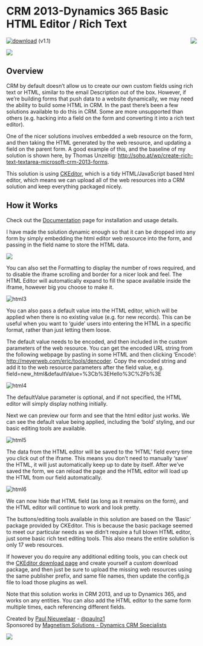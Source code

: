 # CRM 2013-Dynamics 365 Basic HTML Editor / Rich Text
[![download](https://user-images.githubusercontent.com/14048382/27844360-c7ea9670-6174-11e7-8658-80d356c1ba8f.png)](https://github.com/PaulNieuwelaar/htmleditor/releases/download/v1.1/HTMLEditor_1_1_0_0.zip) (v1.1) [<img align="right" src="https://user-images.githubusercontent.com/14048382/29433676-4eb13ea6-83f4-11e7-8c07-eca514b1b197.png"/>](https://github.com/PaulNieuwelaar/htmleditor/wiki/Documentation)

![](https://user-images.githubusercontent.com/14048382/29442838-47f93e36-8428-11e7-8496-e46ea8c678ff.png)

## Overview
CRM by default doesn’t allow us to create our own custom fields using rich text or HTML, similar to the email Description out of the box. However, if we’re building forms that push data to a website dynamically, we may need the ability to build some HTML in CRM. In the past there’s been a few solutions available to do this in CRM. Some are more unsupported than others (e.g. hacking into a field on the form and converting it into a rich text editor).

One of the nicer solutions involves embedded a web resource on the form, and then taking the HTML generated by the web resource, and updating a field on the parent form. A good example of this, and the baseline of my solution is shown here, by Thomas Unzeitig: http://soho.at/wp/create-rich-text-textarea-microsoft-crm-2013-forms.

This solution is using [CKEditor](http://ckeditor.com/), which is a tidy HTML/JavaScript based html editor, which means we can upload all of the web resources into a CRM solution and keep everything packaged nicely.

## How it Works
Check out the [Documentation](https://github.com/PaulNieuwelaar/htmleditor/wiki/Documentation) page for installation and usage details.

I have made the solution dynamic enough so that it can be dropped into any form by simply embedding the html editor web resource into the form, and passing in the field name to store the HTML data.

![](https://user-images.githubusercontent.com/14048382/29442839-48027eb0-8428-11e7-9516-224762df4d24.png)

You can also set the Formatting to display the number of rows required, and to disable the iframe scrolling and border for a nicer look and feel. The HTML Editor will automatically expand to fill the space available inside the iframe, however big you choose to make it.

![html3](https://user-images.githubusercontent.com/14048382/29442837-47e0bb72-8428-11e7-8d5b-9ee150bf0ce2.png)

You can also pass a default value into the HTML editor, which will be applied when there is no existing value (e.g. for new records). This can be useful when you want to ‘guide’ users into entering the HTML in a specific format, rather than just letting them loose.

The default value needs to be encoded, and then included in the custom parameters of the web resource. You can get the encoded URL string from the following webpage by pasting in some HTML and then clicking ‘Encode’: http://meyerweb.com/eric/tools/dencoder. Copy the encoded string and add it to the web resource parameters after the field value, e.g. field=new_html&defaultValue=%3Cb%3EHello%3C%2Fb%3E

![html4](https://user-images.githubusercontent.com/14048382/29442836-47b886ca-8428-11e7-8a31-dfa62162db1e.png)

The defaultValue parameter is optional, and if not specified, the HTML editor will simply display nothing initially.

Next we can preview our form and see that the html editor just works. We can see the default value being applied, including the ‘bold’ styling, and our basic editing tools are available.

![html5](https://user-images.githubusercontent.com/14048382/29442841-480b5e86-8428-11e7-8613-742dde0af59f.png)

The data from the HTML editor will be saved to the ‘HTML’ field every time you click out of the iframe. This means you don’t need to manually ‘save’ the HTML, it will just automatically keep up to date by itself. After we’ve saved the form, we can reload the page and the HTML editor will load up the HTML from our field automatically. 

![html6](https://user-images.githubusercontent.com/14048382/29442840-47ffda66-8428-11e7-8872-5a4dbb3ebb6b.png)

We can now hide that HTML field (as long as it remains on the form), and the HTML editor will continue to work and look pretty.

The buttons/editing tools available in this solution are based on the ‘Basic’ package provided by CKEditor. This is because the basic package seemed to meet our particular needs as we didn’t require a full blown HTML editor, just some basic rich text editing tools. This also means the entire solution is only 17 web resources.

If however you do require any additional editing tools, you can check out the [CKEditor download page](http://ckeditor.com/download) and create yourself a custom download package, and then just be sure to upload the missing web resources using the same publisher prefix, and same file names, then update the config.js file to load those plugins as well.

Note that this solution works in CRM 2013, and up to Dynamics 365, and works on any entities. You can also add the HTML editor to the same form multiple times, each referencing different fields.

Created by [Paul Nieuwelaar](http://paulnieuwelaar.wordpress.com) - [@paulnz1](https://twitter.com/paulnz1)  
Sponsored by [Magnetism Solutions - Dynamics CRM Specialists](http://www.magnetismsolutions.com)

[![](https://user-images.githubusercontent.com/14048382/30045114-3805d840-9256-11e7-9bdb-323760fb43ea.png)](https://www.paypal.com/cgi-bin/webscr?cmd=_s-xclick&hosted_button_id=PYR3TWPGRSDVW)
